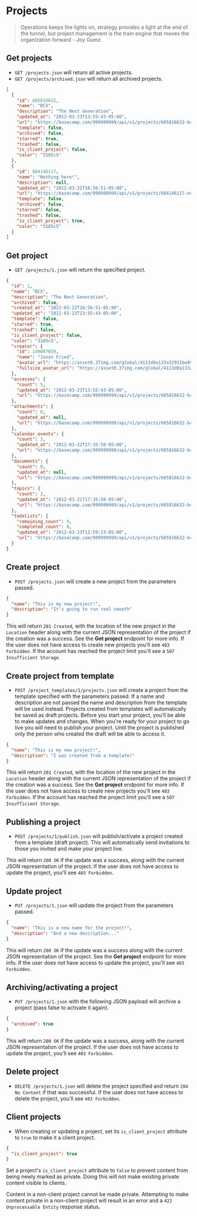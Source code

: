 Projects
========

> Operations keeps the lights on, strategy provides a light at the end of the tunnel,
> but project management is the train engine that moves the organization forward - Joy Gumz


Get projects
------------

* `GET /projects.json` will return all active projects.
* `GET /projects/archived.json` will return all archived projects.

```json
[
  {
    "id": 605816632,
    "name": "BCX",
    "description": "The Next Generation",
    "updated_at": "2012-03-23T13:55:43-05:00",
    "url": "https://basecamp.com/999999999/api/v1/projects/605816632-bcx.json",
    "template": false,
    "archived": false,
    "starred": true,
    "trashed": false,
    "is_client_project": false,
    "color": "3185c5"
  },
  {
    "id": 684146117,
    "name": "Nothing here!",
    "description": null,
    "updated_at": "2012-03-22T16:56:51-05:00",
    "url": "https://basecamp.com/999999999/api/v1/projects/684146117-nothing-here.json",
    "template": false,
    "archived": false,
    "starred": false,
    "trashed": false,
    "is_client_project": true,
    "color": "3185c5"
  }
]
```


Get project
-----------

* `GET /projects/1.json` will return the specified project.

```json
{
  "id": 1,
  "name": "BCX",
  "description": "The Next Generation",
  "archived": false,
  "created_at": "2012-03-22T16:56:51-05:00",
  "updated_at": "2012-03-23T13:55:43-05:00",
  "template": false,
  "starred": true,
  "trashed": false,
  "is_client_project": false,
  "color": "3185c5",
  "creator": {
    "id": 149087659,
    "name": "Jason Fried",
    "avatar_url": "https://asset0.37img.com/global/4113d0a133a32931be8934e70b2ea21efeff72c1/avatar.96.gif?r=3",
    "fullsize_avatar_url": "https://asset0.37img.com/global/4113d0a133a32931be8934e70b2ea21efeff72c1/original.gif?r=3"
  },
  "accesses": {
    "count": 5,
    "updated_at": "2012-03-23T13:55:43-05:00",
    "url": "https://basecamp.com/999999999/api/v1/projects/605816632-bcx/accesses.json"
  },
  "attachments": {
    "count": 0,
    "updated_at": null,
    "url": "https://basecamp.com/999999999/api/v1/projects/605816632-bcx/attachments.json"
  },
  "calendar_events": {
    "count": 3,
    "updated_at": "2012-03-22T17:35:50-05:00",
    "url": "https://basecamp.com/999999999/api/v1/projects/605816632-bcx/calendar_events.json"
  },
  "documents": {
    "count": 0,
    "updated_at": null,
    "url": "https://basecamp.com/999999999/api/v1/projects/605816632-bcx/documents.json"
  },
  "topics": {
    "count": 2,
    "updated_at": "2012-03-22T17:35:50-05:00",
    "url": "https://basecamp.com/999999999/api/v1/projects/605816632-bcx/topics.json"
  },
  "todolists": {
    "remaining_count": 4,
    "completed_count": 0,
    "updated_at": "2012-03-23T12:59:23-05:00",
    "url": "https://basecamp.com/999999999/api/v1/projects/605816632-bcx/todolists.json"
  }
}
```


Create project
--------------

* `POST /projects.json` will create a new project from the parameters passed.

```json
{
  "name": "This is my new project!",
  "description": "It's going to run real smooth"
}
```

This will return `201 Created`, with the location of the new project in the `Location` header along with the current JSON representation of the project if the creation was a success. See the **Get project** endpoint for more info. If the user does not have access to create new projects you'll see `403 Forbidden`. If the account has reached the project limit you'll see a `507 Insufficient Storage`.

Create project from template
----------------------------

* `POST /project_templates/1/projects.json` will create a project from the template specified with the parameters passed. If a name and description are not passed the name and description from the template will be used instead. Projects created from templates will automatically be saved as draft projects. Before you start your project, you'll be able to make updates and changes. When you're ready for your project to go live you will need to publish your project. Until the project is published only the person who created the draft will be able to access it.

```json
{
  "name": "This is my new project!",
  "description": "I was created from a template!"
}
```

This will return `201 Created`, with the location of the new project in the `Location` header along with the current JSON representation of the project if the creation was a success. See the **Get project** endpoint for more info. If the user does not have access to create new projects you'll see `403 Forbidden`. If the account has reached the project limit you'll see a `507 Insufficient Storage`.


Publishing a project
--------------------

* `POST /projects/1/publish.json` will publish/activate a project created from a template (draft project). This will automatically send invitations to those you invited and make your project live.

This will return `200 OK` if the update was a success, along with the current JSON representation of the project. If the user does not have access to update the project, you'll see `403 Forbidden`.


Update project
---------------

* `PUT /projects/1.json` will update the project from the parameters passed.

```json
{
  "name": "This is a new name for the project!",
  "description": "And a new description..."
}
```

This will return `200 OK` if the update was a success along with the current JSON representation of the project. See the **Get project** endpoint for more info. If the user does not have access to update the project, you'll see `403 Forbidden`.


Archiving/activating a project
------------------------------

* `PUT /projects/1.json` with the following JSON payload will archive a project (pass false to activate it again).

```json
{
  "archived": true
}
```

This will return `200 OK` if the update was a success, along with the current JSON representation of the project. If the user does not have access to update the project, you'll see `403 Forbidden`.


Delete project
-------------

* `DELETE /projects/1.json` will delete the project specified and return `204 No Content` if that was successful. If the user does not have access to delete the project, you'll see `403 Forbidden`.


Client projects
---------------

* When creating or updating a project, set its `is_client_project` attribute to `true` to make it a client project.

```json
{
  "is_client_project": true
}
```

Set a project's `is_client_project` attribute to `false` to prevent content from being newly marked as private. Doing this will not make existing private content visible to clients.

Content in a non-client project cannot be made private. Attempting to make content private in a non-client project will result in an error and a `422 Unprocessable Entity` response status.
